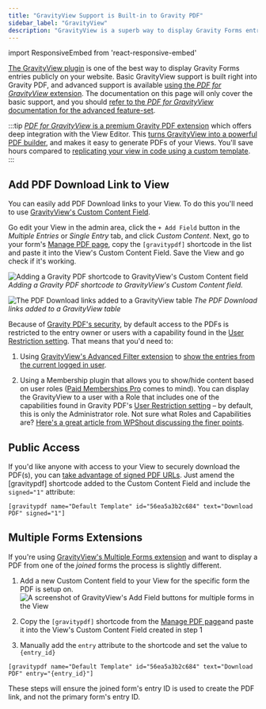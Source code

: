 ```yaml
---
title: "GravityView Support is Built-in to Gravity PDF"
sidebar_label: "GravityView"
description: "GravityView is a superb way to display Gravity Forms entries on the front-end of your website, and Gravity PDF is fully supported."
---
```


import ResponsiveEmbed from 'react-responsive-embed'

<p><a href="https://www.gravitykit.com/features/?ref=186" rel="sponsored">The GravityView plugin</a> is one of the best way to display Gravity Forms entries publicly on your website. Basic GravityView support is built right into Gravity PDF, and advanced support is available <a href="https://gravitypdf.com/shop/pdf-for-gravityview-add-on/">using the <em>PDF for GravityView</em> extension</a>. The documentation on this page will only cover the basic support, and you should <a href="../extensions/pdf-for-gravityview-add-on/">refer to the <em>PDF for GravityView</em> documentation for the advanced feature-set</a>.</p>

:::tip
[_PDF for GravityView_ is a premium Gravity PDF extension](https://gravitypdf.com/shop/pdf-for-gravityview-add-on/) which offers deep integration with the View Editor. This [turns GravityView into a powerful PDF builder](https://gravitypdf.com/news/turning-gravityview-into-a-powerful-pdf-builder-tool/), and makes it easy to generate PDFs of your Views. You'll save hours compared to [replicating your view in code using a custom template](../developers/first-custom-pdf.md).
:::

## Add PDF Download Link to View 

You can easily add PDF Download links to your View. To do this you'll need to use [GravityView's Custom Content Field](https://docs.gravitykit.com/article/111-using-the-custom-content-field).

<ResponsiveEmbed src="https://player.vimeo.com/video/671780459?dnt=1" allowfullscreen />

Go edit your View in the admin area, click the `+ Add Field` button in the *Multiple Entries* or *Single Entry* tab, and click *Custom Content*. Next, go to your form's [Manage PDF page](managing-pdfs.md), copy the `[gravitypdf]` shortcode in the list and paste it into the View's Custom Content Field. Save the View and go check if it's working. 

![Adding a Gravity PDF shortcode to GravityView's Custom Content field](https://resources.gravitypdf.com/uploads/2021/04/v6-GravityView-Custom-Content.png)
_Adding a Gravity PDF shortcode to GravityView's Custom Content field._

![The PDF Download links added to a GravityView table](https://resources.gravitypdf.com/uploads/2016/06/GravityViewList.png) 
_The PDF Download links added to a GravityView table_

Because of [Gravity PDF's security](pdf-security.md), by default access to the PDFs is restricted to the entry owner or users with a capability found in the [User Restriction setting](global-settings.md#user-restriction). That means that you'd need to:

1.  Using <a href="https://www.gravitykit.com/extensions/advanced-filter/?ref=186" rel="sponsored">GravityView's Advanced Filter extension</a> to [show the entries from the current logged in user](https://docs.gravitykit.com/article/203-how-to-show-only-results-submitted-by-the-current-user).

2.  Using a Membership plugin that allows you to show/hide content based on user roles ([Paid Memberships Pro](https://wordpress.org/plugins/paid-memberships-pro/) comes to mind). You can display the GravityView to a user with a Role that includes one of the capabilities found in Gravity PDF's [User Restriction setting](global-settings.md#user-restriction) – by default, this is only the Administrator role. Not sure what Roles and Capabilities are? [Here's a great article from WPShout discussing the finer points](https://wpshout.com/working-with-wordpress-user-roles-and-capabilities/).

## Public Access 

If you'd like anyone with access to your View to securely download the PDF(s), you can [take advantage of signed PDF URLs](shortcodes-and-mergetags.md#signed-optional). Just amend the [gravitypdf] shortcode added to the Custom Content Field and include the `signed="1"` attribute:

`[gravitypdf name="Default Template" id="56ea5a3b2c684" text="Download PDF" signed="1"]`

## Multiple Forms Extensions

If you're using [GravityView's Multiple Forms extension](https://www.gravitykit.com/extensions/multiple-forms/?ref=186) and want to display a PDF from one of the _joined_ forms the process is slightly different.

1. Add a new Custom Content field to your View for the specific form the PDF is setup on.
![A screenshot of GravityView's Add Field buttons for multiple forms in the View](https://resources.gravitypdf.com/uploads/2022/08/gravityview-add-fields-from-specific-forms.png)

2. Copy the `[gravitypdf]` shortcode from the [Manage PDF page](managing-pdfs.md)and paste it into the View's Custom Content Field created in step 1
3. Manually add the `entry` attribute to the shortcode and set the value to `{entry_id}` 

`[gravitypdf name="Default Template" id="56ea5a3b2c684" text="Download PDF" entry="{entry_id}"]`

These steps will ensure the joined form's entry ID is used to create the PDF link, and not the primary form's entry ID.
